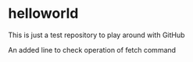 # helloworld
This is just a test repository to play around with GitHub

An added line to check operation of fetch command
